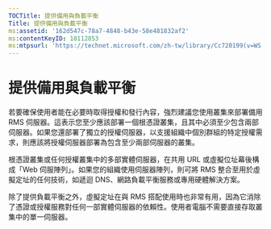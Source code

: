 ```yaml
---
TOCTitle: 提供備用與負載平衡
Title: 提供備用與負載平衡
ms:assetid: '162d547c-78a7-4848-b43e-58e481832af2'
ms:contentKeyID: 18112853
ms:mtpsurl: 'https://technet.microsoft.com/zh-tw/library/Cc720199(v=WS.10)'
---
```


提供備用與負載平衡
==================

若要確保使用者能在必要時取得授權和發行內容，強烈建議您使用叢集來部署備用 RMS 伺服器。這表示您至少應該部署一個根憑證叢集，且其中必須至少包含兩部伺服器。如果您還部署了獨立的授權伺服器，以支援組織中個別群組的特定授權需求，則應該將授權伺服器部署為包含至少兩部伺服器的叢集。

根憑證叢集或任何授權叢集中的多部實體伺服器，在共用 URL 或虛擬位址幕後構成「Web 伺服陣列」。如果您的組織使用伺服器陣列，則可將 RMS 整合至用於虛擬定址的任何技術，如遞迴 DNS、網路負載平衡服務或專用硬體解決方案。

除了提供負載平衡之外，虛擬定址在與 RMS 搭配使用時也非常有用，因為它消除了憑證或授權服務對任何一部實體伺服器的依賴性。使用者電腦不需要直接存取叢集中的單一伺服器。
